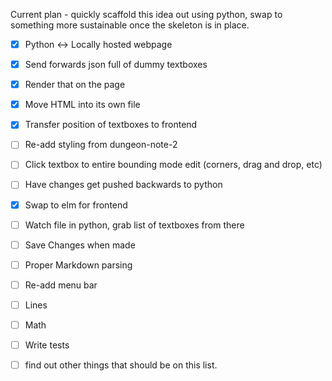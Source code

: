 Current plan - quickly scaffold this idea out using python, swap to something
more sustainable once the skeleton is in place.

- [x] Python <-> Locally hosted webpage
- [x] Send forwards json full of dummy textboxes
- [x] Render that on the page
- [x] Move HTML into its own file
- [x] Transfer position of textboxes to frontend
- [ ] Re-add styling from dungeon-note-2
- [ ] Click textbox to entire bounding mode edit (corners, drag and drop, etc)
- [ ] Have changes get pushed backwards to python
- [x] Swap to elm for frontend

- [ ] Watch file in python, grab list of textboxes from there
- [ ] Save Changes when made
- [ ] Proper Markdown parsing
- [ ] Re-add menu bar
- [ ] Lines
- [ ] Math
- [ ] Write tests
- [ ] find out other things that should be on this list.



